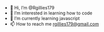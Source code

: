 - 👋 Hi, I’m @Rgillies179
- 👀 I’m interested in learning how to code 
- 🌱 I’m currently learning javascript
- 📫 How to reach me rgillies179@gmail.com

<!---
Rgillies179/Rgillies179 is a ✨ special ✨ repository because its `README.md` (this file) appears on your GitHub profile.
You can click the Preview link to take a look at your changes.
--->
